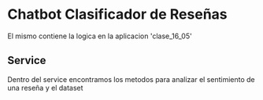# Chatbot Clasificador de Reseñas

El mismo contiene la logica en la aplicacion 'clase_16_05'

## Service

Dentro del service encontramos los metodos para analizar el sentimiento de una reseña y el dataset